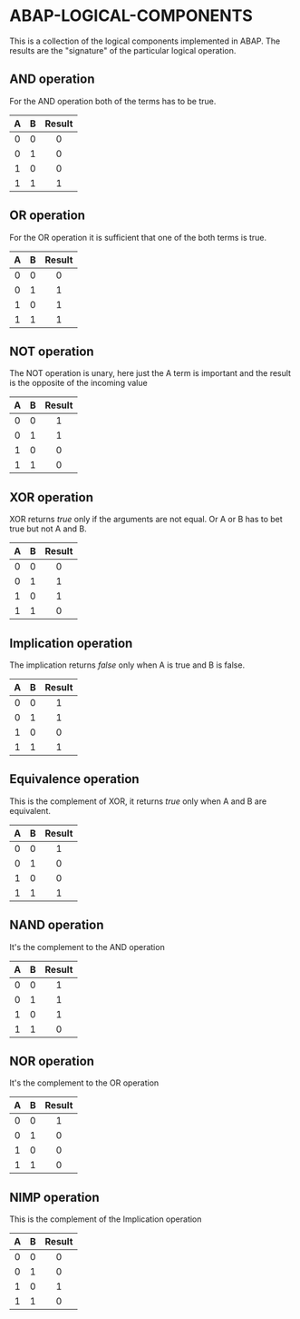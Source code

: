 # ABAP-LOGICAL-COMPONENTS
This is a collection of the logical components implemented in ABAP. The results are the "signature" of the particular logical operation.

## AND operation
For the AND operation both of the terms has to be true.

|  A  |  B  | Result | 
|:---:|:---:|:------:|
|  0  |  0  |   0    |
|  0  |  1  |   0    |
|  1  |  0  |   0    |
|  1  |  1  |   1    |

## OR operation
For the OR operation it is sufficient that one of the both terms is true.

|  A  |  B  | Result | 
|:---:|:---:|:------:|
|  0  |  0  |   0    |
|  0  |  1  |   1    |
|  1  |  0  |   1    |
|  1  |  1  |   1    |

## NOT operation
The NOT operation is unary, here just the A term is important and the result is the opposite of the incoming value

|  A  |  B  | Result |
|:---:|:---:|:------:|
|  0  |  0  |   1    |
|  0  |  1  |   1    |
|  1  |  0  |   0    |
|  1  |  1  |   0    |

## XOR operation
XOR returns *true* only if the arguments are not equal. Or A or B has to bet true but not A and B.

|  A  |  B  | Result |
|:---:|:---:|:------:|
|  0  |  0  |   0    |
|  0  |  1  |   1    |
|  1  |  0  |   1    |
|  1  |  1  |   0    | 

## Implication operation
The implication returns *false* only when A is true and B is false.

|  A  |  B  | Result |
|:---:|:---:|:------:|
|  0  |  0  |   1    |
|  0  |  1  |   1    |
|  1  |  0  |   0    |
|  1  |  1  |   1    | 

## Equivalence operation
This is the complement of XOR, it returns *true* only when A and B are equivalent.

|  A  |  B  | Result |
|:---:|:---:|:------:|
|  0  |  0  |   1    |
|  0  |  1  |   0    |
|  1  |  0  |   0    |
|  1  |  1  |   1    | 

## NAND operation
It's the complement to the AND operation

|  A  |  B  | Result |
|:---:|:---:|:------:|
|  0  |  0  |   1    |
|  0  |  1  |   1    |
|  1  |  0  |   1    |
|  1  |  1  |   0    |

## NOR operation
It's the complement to the OR operation

|  A  |  B  | Result |
|:---:|:---:|:------:|
|  0  |  0  |   1    |
|  0  |  1  |   0    |
|  1  |  0  |   0    |
|  1  |  1  |   0    | 

## NIMP operation
This is the complement of the Implication operation

|  A  |  B  | Result |
|:---:|:---:|:------:|
|  0  |  0  |   0    |
|  0  |  1  |   0    |
|  1  |  0  |   1    |
|  1  |  1  |   0    | 

